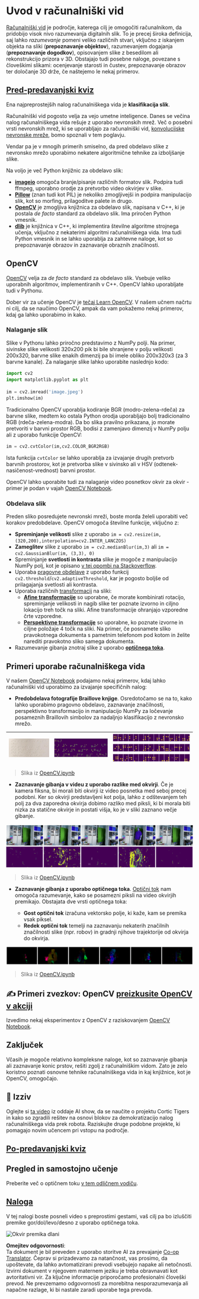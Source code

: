 <!--
CO_OP_TRANSLATOR_METADATA:
{
  "original_hash": "4bedc8e702db17260cfe824d58b6cfd4",
  "translation_date": "2025-08-25T23:03:18+00:00",
  "source_file": "lessons/4-ComputerVision/06-IntroCV/README.md",
  "language_code": "sl"
}
-->
# Uvod v računalniški vid

[Računalniški vid](https://wikipedia.org/wiki/Computer_vision) je področje, katerega cilj je omogočiti računalnikom, da pridobijo visok nivo razumevanja digitalnih slik. To je precej široka definicija, saj lahko *razumevanje* pomeni veliko različnih stvari, vključno z iskanjem objekta na sliki (**prepoznavanje objektov**), razumevanjem dogajanja (**prepoznavanje dogodkov**), opisovanjem slike z besedilom ali rekonstrukcijo prizora v 3D. Obstajajo tudi posebne naloge, povezane s človeškimi slikami: ocenjevanje starosti in čustev, prepoznavanje obrazov ter določanje 3D drže, če naštejemo le nekaj primerov.

## [Pred-predavanjski kviz](https://red-field-0a6ddfd03.1.azurestaticapps.net/quiz/106)

Ena najpreprostejših nalog računalniškega vida je **klasifikacija slik**.

Računalniški vid pogosto velja za vejo umetne inteligence. Danes se večina nalog računalniškega vida rešuje z uporabo nevronskih mrež. Več o posebni vrsti nevronskih mrež, ki se uporabljajo za računalniški vid, [konvolucijske nevronske mreže](../07-ConvNets/README.md), bomo spoznali v tem poglavju.

Vendar pa je v mnogih primerih smiselno, da pred obdelavo slike z nevronsko mrežo uporabimo nekatere algoritmične tehnike za izboljšanje slike.

Na voljo je več Python knjižnic za obdelavo slik:

* **[imageio](https://imageio.readthedocs.io/en/stable/)** omogoča branje/pisanje različnih formatov slik. Podpira tudi ffmpeg, uporabno orodje za pretvorbo video okvirjev v slike.
* **[Pillow](https://pillow.readthedocs.io/en/stable/index.html)** (znan tudi kot PIL) je nekoliko zmogljivejši in podpira manipulacijo slik, kot so morfing, prilagoditve palete in drugo.
* **[OpenCV](https://opencv.org/)** je zmogljiva knjižnica za obdelavo slik, napisana v C++, ki je postala *de facto* standard za obdelavo slik. Ima priročen Python vmesnik.
* **[dlib](http://dlib.net/)** je knjižnica v C++, ki implementira številne algoritme strojnega učenja, vključno z nekaterimi algoritmi računalniškega vida. Ima tudi Python vmesnik in se lahko uporablja za zahtevne naloge, kot so prepoznavanje obrazov in zaznavanje obraznih značilnosti.

## OpenCV

[OpenCV](https://opencv.org/) velja za *de facto* standard za obdelavo slik. Vsebuje veliko uporabnih algoritmov, implementiranih v C++. OpenCV lahko uporabljate tudi v Pythonu.

Dober vir za učenje OpenCV je [tečaj Learn OpenCV](https://learnopencv.com/getting-started-with-opencv/). V našem učnem načrtu ni cilj, da se naučimo OpenCV, ampak da vam pokažemo nekaj primerov, kdaj ga lahko uporabimo in kako.

### Nalaganje slik

Slike v Pythonu lahko priročno predstavimo z NumPy polji. Na primer, sivinske slike velikosti 320x200 pik bi bile shranjene v polju velikosti 200x320, barvne slike enakih dimenzij pa bi imele obliko 200x320x3 (za 3 barvne kanale). Za nalaganje slike lahko uporabite naslednjo kodo:

```python
import cv2
import matplotlib.pyplot as plt

im = cv2.imread('image.jpeg')
plt.imshow(im)
```

Tradicionalno OpenCV uporablja kodiranje BGR (modro-zelena-rdeča) za barvne slike, medtem ko ostala Python orodja uporabljajo bolj tradicionalno RGB (rdeča-zelena-modra). Da bo slika pravilno prikazana, jo morate pretvoriti v barvni prostor RGB, bodisi z zamenjavo dimenzij v NumPy polju ali z uporabo funkcije OpenCV:

```python
im = cv2.cvtColor(im,cv2.COLOR_BGR2RGB)
```

Ista funkcija `cvtColor` se lahko uporablja za izvajanje drugih pretvorb barvnih prostorov, kot je pretvorba slike v sivinsko ali v HSV (odtenek-nasičenost-vrednost) barvni prostor.

OpenCV lahko uporabite tudi za nalaganje video posnetkov okvir za okvir - primer je podan v vajah [OpenCV Notebook](../../../../../lessons/4-ComputerVision/06-IntroCV/OpenCV.ipynb).

### Obdelava slik

Preden sliko posredujete nevronski mreži, boste morda želeli uporabiti več korakov predobdelave. OpenCV omogoča številne funkcije, vključno z:

* **Spreminjanje velikosti** slike z uporabo `im = cv2.resize(im, (320,200),interpolation=cv2.INTER_LANCZOS)`
* **Zameglitev** slike z uporabo `im = cv2.medianBlur(im,3)` ali `im = cv2.GaussianBlur(im, (3,3), 0)`
* Spreminjanje **svetlosti in kontrasta** slike je mogoče z manipulacijo NumPy polj, kot je opisano [v tej opombi na Stackoverflow](https://stackoverflow.com/questions/39308030/how-do-i-increase-the-contrast-of-an-image-in-python-opencv).
* Uporaba [pragovne obdelave](https://docs.opencv.org/4.x/d7/d4d/tutorial_py_thresholding.html) z uporabo funkcij `cv2.threshold`/`cv2.adaptiveThreshold`, kar je pogosto boljše od prilagajanja svetlosti ali kontrasta.
* Uporaba različnih [transformacij](https://docs.opencv.org/4.5.5/da/d6e/tutorial_py_geometric_transformations.html) na sliki:
    - **[Afine transformacije](https://docs.opencv.org/4.5.5/d4/d61/tutorial_warp_affine.html)** so uporabne, če morate kombinirati rotacijo, spreminjanje velikosti in nagib slike ter poznate izvorno in ciljno lokacijo treh točk na sliki. Afine transformacije ohranjajo vzporedne črte vzporedne.
    - **[Perspektivne transformacije](https://medium.com/analytics-vidhya/opencv-perspective-transformation-9edffefb2143)** so uporabne, ko poznate izvorne in ciljne položaje 4 točk na sliki. Na primer, če posnamete sliko pravokotnega dokumenta s pametnim telefonom pod kotom in želite narediti pravokotno sliko samega dokumenta.
* Razumevanje gibanja znotraj slike z uporabo **[optičnega toka](https://docs.opencv.org/4.5.5/d4/dee/tutorial_optical_flow.html)**.

## Primeri uporabe računalniškega vida

V našem [OpenCV Notebook](../../../../../lessons/4-ComputerVision/06-IntroCV/OpenCV.ipynb) podajamo nekaj primerov, kdaj lahko računalniški vid uporabimo za izvajanje specifičnih nalog:

* **Predobdelava fotografije Braillove knjige**. Osredotočamo se na to, kako lahko uporabimo pragovno obdelavo, zaznavanje značilnosti, perspektivno transformacijo in manipulacijo NumPy za ločevanje posameznih Braillovih simbolov za nadaljnjo klasifikacijo z nevronsko mrežo.

![Braillova slika](../../../../../translated_images/braille.341962ff76b1bd7044409371d3de09ced5028132aef97344ea4b7468c1208126.sl.jpeg) | ![Predobdelana Braillova slika](../../../../../translated_images/braille-result.46530fea020b03c76aac532d7d6eeef7f6fb35b55b1001cd21627907dabef3ed.sl.png) | ![Braillovi simboli](../../../../../translated_images/braille-symbols.0159185ab69d533909dc4d7d26a1971b51401c6a80eb3a5584f250ea880af88b.sl.png)
----|-----|-----

> Slika iz [OpenCV.ipynb](../../../../../lessons/4-ComputerVision/06-IntroCV/OpenCV.ipynb)

* **Zaznavanje gibanja v videu z uporabo razlike med okvirji**. Če je kamera fiksna, bi morali biti okvirji iz video posnetka med seboj precej podobni. Ker so okvirji predstavljeni kot polja, lahko z odštevanjem teh polj za dva zaporedna okvirja dobimo razliko med piksli, ki bi morala biti nizka za statične okvirje in postati višja, ko je v sliki zaznano večje gibanje.

![Slika video okvirjev in razlik med okvirji](../../../../../translated_images/frame-difference.706f805491a0883c938e16447bf5eb2f7d69e812c7f743cbe7d7c7645168f81f.sl.png)

> Slika iz [OpenCV.ipynb](../../../../../lessons/4-ComputerVision/06-IntroCV/OpenCV.ipynb)

* **Zaznavanje gibanja z uporabo optičnega toka**. [Optični tok](https://docs.opencv.org/3.4/d4/dee/tutorial_optical_flow.html) nam omogoča razumevanje, kako se posamezni piksli na video okvirjih premikajo. Obstajata dve vrsti optičnega toka:

   - **Gost optični tok** izračuna vektorsko polje, ki kaže, kam se premika vsak piksel.
   - **Redek optični tok** temelji na zaznavanju nekaterih značilnih značilnosti slike (npr. robov) in gradnji njihove trajektorije od okvirja do okvirja.

![Slika optičnega toka](../../../../../translated_images/optical.1f4a94464579a83a10784f3c07fe7228514714b96782edf50e70ccd59d2d8c4f.sl.png)

> Slika iz [OpenCV.ipynb](../../../../../lessons/4-ComputerVision/06-IntroCV/OpenCV.ipynb)

## ✍️ Primeri zvezkov: OpenCV [preizkusite OpenCV v akciji](../../../../../lessons/4-ComputerVision/06-IntroCV/OpenCV.ipynb)

Izvedimo nekaj eksperimentov z OpenCV z raziskovanjem [OpenCV Notebook](../../../../../lessons/4-ComputerVision/06-IntroCV/OpenCV.ipynb).

## Zaključek

Včasih je mogoče relativno kompleksne naloge, kot so zaznavanje gibanja ali zaznavanje konic prstov, rešiti zgolj z računalniškim vidom. Zato je zelo koristno poznati osnovne tehnike računalniškega vida in kaj knjižnice, kot je OpenCV, omogočajo.

## 🚀 Izziv

Oglejte si [ta video](https://docs.microsoft.com/shows/ai-show/ai-show--2021-opencv-ai-competition--grand-prize-winners--cortic-tigers--episode-32?WT.mc_id=academic-77998-cacaste) iz oddaje AI show, da se naučite o projektu Cortic Tigers in kako so zgradili rešitev na osnovi blokov za demokratizacijo nalog računalniškega vida prek robota. Raziskujte druge podobne projekte, ki pomagajo novim učencem pri vstopu na področje.

## [Po-predavanjski kviz](https://red-field-0a6ddfd03.1.azurestaticapps.net/quiz/206)

## Pregled in samostojno učenje

Preberite več o optičnem toku [v tem odličnem vodiču](https://learnopencv.com/optical-flow-in-opencv/).

## [Naloga](lab/README.md)

V tej nalogi boste posneli video s preprostimi gestami, vaš cilj pa bo izluščiti premike gor/dol/levo/desno z uporabo optičnega toka.

<img src="images/palm-movement.png" width="30%" alt="Okvir premika dlani"/>

**Omejitev odgovornosti**:  
Ta dokument je bil preveden z uporabo storitve AI za prevajanje [Co-op Translator](https://github.com/Azure/co-op-translator). Čeprav si prizadevamo za natančnost, vas prosimo, da upoštevate, da lahko avtomatizirani prevodi vsebujejo napake ali netočnosti. Izvirni dokument v njegovem maternem jeziku je treba obravnavati kot avtoritativni vir. Za ključne informacije priporočamo profesionalni človeški prevod. Ne prevzemamo odgovornosti za morebitna nesporazumevanja ali napačne razlage, ki bi nastale zaradi uporabe tega prevoda.